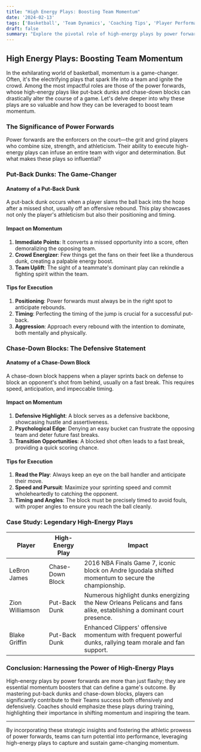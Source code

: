 ```yaml
---
title: "High Energy Plays: Boosting Team Momentum"
date: '2024-02-13'
tags: ['Basketball', 'Team Dynamics', 'Coaching Tips', 'Player Performance', 'Game Strategy', 'Power Forwards', 'Momentum Shifts', 'High-Energy Plays', 'Dunks', 'Blocks']
draft: false
summary: "Explore the pivotal role of high-energy plays by power forwards in basketball, examining how put-back dunks and chase-down blocks can significantly alter game momentum."
---
```


## High Energy Plays: Boosting Team Momentum

In the exhilarating world of basketball, momentum is a game-changer. Often, it's the electrifying plays that spark life into a team and ignite the crowd. Among the most impactful roles are those of the power forwards, whose high-energy plays like put-back dunks and chase-down blocks can drastically alter the course of a game. Let's delve deeper into why these plays are so valuable and how they can be leveraged to boost team momentum.

### The Significance of Power Forwards

Power forwards are the enforcers on the court—the grit and grind players who combine size, strength, and athleticism. Their ability to execute high-energy plays can infuse an entire team with vigor and determination. But what makes these plays so influential?

### Put-Back Dunks: The Game-Changer

#### Anatomy of a Put-Back Dunk

A put-back dunk occurs when a player slams the ball back into the hoop after a missed shot, usually off an offensive rebound. This play showcases not only the player's athleticism but also their positioning and timing. 

#### Impact on Momentum

1. **Immediate Points**: It converts a missed opportunity into a score, often demoralizing the opposing team.
2. **Crowd Energizer**: Few things get the fans on their feet like a thunderous dunk, creating a palpable energy boost.
3. **Team Uplift**: The sight of a teammate's dominant play can rekindle a fighting spirit within the team.

#### Tips for Execution

1. **Positioning**: Power forwards must always be in the right spot to anticipate rebounds.
2. **Timing**: Perfecting the timing of the jump is crucial for a successful put-back.
3. **Aggression**: Approach every rebound with the intention to dominate, both mentally and physically.

### Chase-Down Blocks: The Defensive Statement

#### Anatomy of a Chase-Down Block

A chase-down block happens when a player sprints back on defense to block an opponent's shot from behind, usually on a fast break. This requires speed, anticipation, and impeccable timing.

#### Impact on Momentum

1. **Defensive Highlight**: A block serves as a defensive backbone, showcasing hustle and assertiveness.
2. **Psychological Edge**: Denying an easy bucket can frustrate the opposing team and deter future fast breaks.
3. **Transition Opportunities**: A blocked shot often leads to a fast break, providing a quick scoring chance.

#### Tips for Execution

1. **Read the Play**: Always keep an eye on the ball handler and anticipate their move.
2. **Speed and Pursuit**: Maximize your sprinting speed and commit wholeheartedly to catching the opponent.
3. **Timing and Angles**: The block must be precisely timed to avoid fouls, with proper angles to ensure you reach the ball cleanly.

### Case Study: Legendary High-Energy Plays

| Player          | High-Energy Play       | Impact                         |
| --------------- | ---------------------- | ------------------------------ |
| LeBron James    | Chase-Down Block       | 2016 NBA Finals Game 7, iconic block on Andre Iguodala shifted momentum to secure the championship. |
| Zion Williamson | Put-Back Dunk          | Numerous highlight dunks energizing the New Orleans Pelicans and fans alike, establishing a dominant court presence. |
| Blake Griffin   | Put-Back Dunk          | Enhanced Clippers' offensive momentum with frequent powerful dunks, rallying team morale and fan support. |

### Conclusion: Harnessing the Power of High-Energy Plays

High-energy plays by power forwards are more than just flashy; they are essential momentum boosters that can define a game's outcome. By mastering put-back dunks and chase-down blocks, players can significantly contribute to their Teams success both offensively and defensively. Coaches should emphasize these plays during training, highlighting their importance in shifting momentum and inspiring the team.

---

By incorporating these strategic insights and fostering the athletic prowess of power forwards, teams can turn potential into performance, leveraging high-energy plays to capture and sustain game-changing momentum.